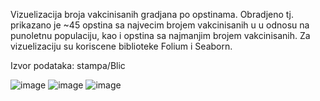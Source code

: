 Vizuelizacija broja vakcinisanih gradjana po opstinama. Obradjeno tj. prikazano je ~45 opstina sa najvecim brojem vakcinisanih u u odnosu na punoletnu populaciju, kao i opstina sa najmanjim brojem vakcinisanih. Za vizuelizaciju su koriscene biblioteke Folium i Seaborn.

Izvor podataka: stampa/Blic

![image](https://user-images.githubusercontent.com/50851469/119171201-8c672d00-ba64-11eb-96ba-33de2d00d104.png)
![image](https://user-images.githubusercontent.com/50851469/119171244-9b4ddf80-ba64-11eb-998e-bfa94166066e.png)
![image](https://user-images.githubusercontent.com/50851469/119171764-4b234d00-ba65-11eb-865a-0baa309cb6d5.png)

